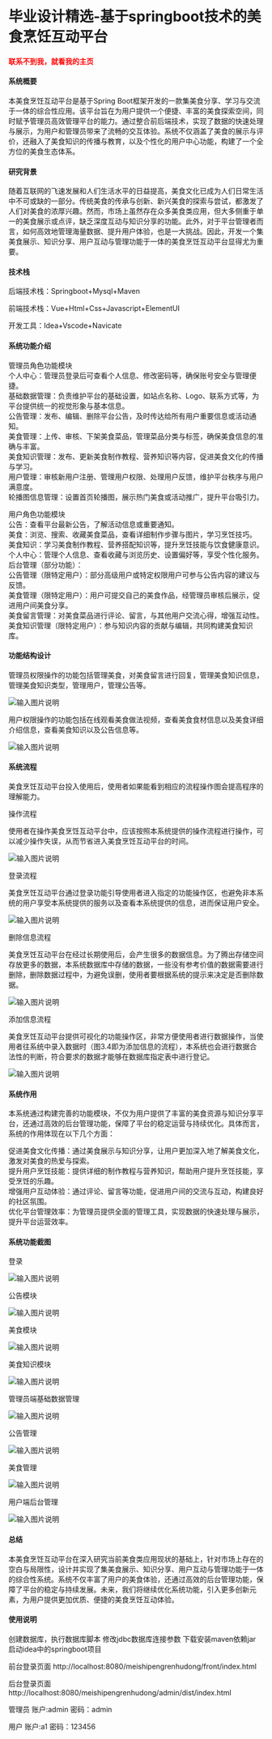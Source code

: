 # 毕业设计精选-基于springboot技术的美食烹饪互动平台

<h4 style='color:red'>联系不到我，就看我的主页 </h4> 
 
#### 系统概要

本美食烹饪互动平台是基于Spring Boot框架开发的一款集美食分享、学习与交流于一体的综合性应用。该平台旨在为用户提供一个便捷、丰富的美食探索空间，同时赋予管理员高效管理平台的能力。通过整合前后端技术，实现了数据的快速处理与展示，为用户和管理员带来了流畅的交互体验。系统不仅涵盖了美食的展示与评价，还融入了美食知识的传播与教育，以及个性化的用户中心功能，构建了一个全方位的美食生态体系。

#### 研究背景

随着互联网的飞速发展和人们生活水平的日益提高，美食文化已成为人们日常生活中不可或缺的一部分。传统美食的传承与创新、新兴美食的探索与尝试，都激发了人们对美食的浓厚兴趣。然而，市场上虽然存在众多美食类应用，但大多侧重于单一的美食展示或点评，缺乏深度互动与知识分享的功能。此外，对于平台管理者而言，如何高效地管理海量数据、提升用户体验，也是一大挑战。因此，开发一个集美食展示、知识分享、用户互动与管理功能于一体的美食烹饪互动平台显得尤为重要。

#### 技术栈

后端技术栈：Springboot+Mysql+Maven

前端技术栈：Vue+Html+Css+Javascript+ElementUI

开发工具：Idea+Vscode+Navicate

#### 系统功能介绍

管理员角色功能模块  
个人中心：管理员登录后可查看个人信息、修改密码等，确保账号安全与管理便捷。  
基础数据管理：负责维护平台的基础设置，如站点名称、Logo、联系方式等，为平台提供统一的视觉形象与基本信息。  
公告管理：发布、编辑、删除平台公告，及时传达给所有用户重要信息或活动通知。  
美食管理：上传、审核、下架美食菜品，管理菜品分类与标签，确保美食信息的准确与丰富。  
美食知识管理：发布、更新美食制作教程、营养知识等内容，促进美食文化的传播与学习。  
用户管理：审核新用户注册、管理用户权限、处理用户反馈，维护平台秩序与用户满意度。  
轮播图信息管理：设置首页轮播图，展示热门美食或活动推广，提升平台吸引力。  

用户角色功能模块  
公告：查看平台最新公告，了解活动信息或重要通知。  
美食：浏览、搜索、收藏美食菜品，查看详细制作步骤与图片，学习烹饪技巧。  
美食知识：学习美食制作教程、营养搭配知识等，提升烹饪技能与饮食健康意识。  
个人中心：管理个人信息、查看收藏与浏览历史、设置偏好等，享受个性化服务。  
后台管理（部分功能）：  
公告管理（限特定用户）：部分高级用户或特定权限用户可参与公告内容的建议与反馈。  
美食管理（限特定用户）：用户可提交自己的美食作品，经管理员审核后展示，促进用户间美食分享。  
美食留言管理：对美食菜品进行评论、留言，与其他用户交流心得，增强互动性。  
美食知识管理（限特定用户）：参与知识内容的贡献与编辑，共同构建美食知识库。  

#### 功能结构设计

管理员权限操作的功能包括管理美食，对美食留言进行回复，管理美食知识信息，管理美食知识类型，管理用户，管理公告等。

![输入图片说明](images/7094ce06d83ef97dfa6b5a22a4556bf.png)

用户权限操作的功能包括在线观看美食做法视频，查看美食食材信息以及美食详细介绍信息，查看美食知识以及公告信息等。

![输入图片说明](images/c1f11017c2b7de0b46e8d7236fabbc3.png)

#### 系统流程

美食烹饪互动平台投入使用后，使用者如果能看到相应的流程操作图会提高程序的理解能力。

操作流程

使用者在操作美食烹饪互动平台中，应该按照本系统提供的操作流程进行操作，可以减少操作失误，从而节省进入美食烹饪互动平台的时间。

![输入图片说明](images/fb71cc69546d78b2285b9e49550f267.png)

登录流程

美食烹饪互动平台通过登录功能引导使用者进入指定的功能操作区，也避免非本系统的用户享受本系统提供的服务以及查看本系统提供的信息，进而保证用户安全。

![输入图片说明](images/391090c3aeadaa68debdc64508feea9.png)

删除信息流程

美食烹饪互动平台在经过长期使用后，会产生很多的数据信息。为了腾出存储空间存放更多的数据，本系统数据库中存储的数据，一些没有参考价值的数据需要进行删除，删除数据过程中，为避免误删，使用者要根据系统的提示来决定是否删除数据。

![输入图片说明](images/74c21ee4270ad2df869e33bc536acf5.png)

添加信息流程

美食烹饪互动平台提供可视化的功能操作区，非常方便使用者进行数据操作，当使用者往系统中录入数据时（图3.4即为添加信息的流程），本系统也会进行数据合法性的判断，符合要求的数据才能够在数据库指定表中进行登记。

![输入图片说明](images/724523b0c6df32c6aacd67653507c57.png)

#### 系统作用

本系统通过构建完善的功能模块，不仅为用户提供了丰富的美食资源与知识分享平台，还通过高效的后台管理功能，保障了平台的稳定运营与持续优化。具体而言，系统的作用体现在以下几个方面：

促进美食文化传播：通过美食展示与知识分享，让用户更加深入地了解美食文化，激发对美食的热爱与探索。  
提升用户烹饪技能：提供详细的制作教程与营养知识，帮助用户提升烹饪技能，享受烹饪的乐趣。  
增强用户互动体验：通过评论、留言等功能，促进用户间的交流与互动，构建良好的社区氛围。  
优化平台管理效率：为管理员提供全面的管理工具，实现数据的快速处理与展示，提升平台运营效率。  

#### 系统功能截图

登录

![输入图片说明](images/fa5f95c199280c2ba1435e45e9e940b.png)

公告模块

![输入图片说明](images/4c98f3a22730454a92aa0b4255540e7.png)

美食模块

![输入图片说明](images/160b64a78cf05a57b33e0a9030153cd.png)

美食知识模块

![输入图片说明](images/2d5aa6d6a7dd1de6cb56d81bf0b11b5.png)

管理员端基础数据管理

![输入图片说明](images/12929b07aa905ed6d71ae46fb783f27.png)

公告管理

![输入图片说明](images/0f6d32673899c3d772169c261385854.png)

美食管理

![输入图片说明](images/ac0f5d3b3ac65531d5c9056312d1f54.png)

用户端后台管理

![输入图片说明](images/265d483f8fe24f0b72b2191ca28656f.png)

#### 总结

本美食烹饪互动平台在深入研究当前美食类应用现状的基础上，针对市场上存在的空白与局限性，设计并实现了集美食展示、知识分享、用户互动与管理功能于一体的综合性系统。系统不仅丰富了用户的美食体验，还通过高效的后台管理功能，保障了平台的稳定与持续发展。未来，我们将继续优化系统功能，引入更多创新元素，为用户提供更加优质、便捷的美食烹饪互动体验。

#### 使用说明

创建数据库，执行数据库脚本 修改jdbc数据库连接参数 下载安装maven依赖jar 启动idea中的springboot项目

前台登录页面
http://localhost:8080/meishipengrenhudong/front/index.html

后台登录页面
http://localhost:8080/meishipengrenhudong/admin/dist/index.html

管理员				账户:admin 		密码：admin

用户				账户:a1 		密码：123456
